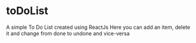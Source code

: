 # toDoList
A simple To Do List created using ReactJs
Here you can add an item, delete it and change from done to undone and vice-versa
